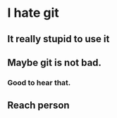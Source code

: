 # I hate git

## It really stupid to use it

## Maybe git is not bad.

### Good to hear that.

## Reach person

